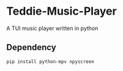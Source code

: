 # Teddie-Music-Player

A TUI music player written in python

## Dependency

<code>pip install python-mpv npyscreen</code>
